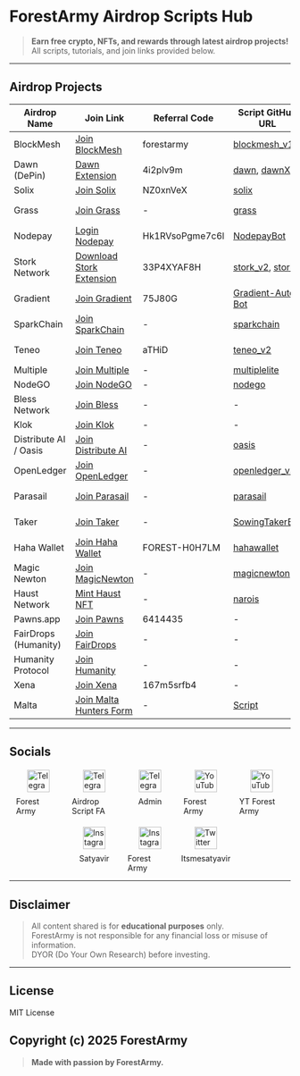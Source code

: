 # ForestArmy Airdrop Scripts Hub

> **Earn free crypto, NFTs, and rewards through latest airdrop projects!**  
> All scripts, tutorials, and join links provided below.

---

## Airdrop Projects

| Airdrop Name        | Join Link | Referral Code | Script GitHub URL | Tutorial Link |
|---------------------|-----------|---------------|------------------|---------------|
| BlockMesh           | [Join BlockMesh](https://app.blockmesh.xyz/register?invite_code=forestarmy) | forestarmy | [blockmesh_v1](https://github.com/itsmesatyavir/blockmesh_v1) | [BlockMesh Tutorial](https://youtu.be/KevpUVzVhds?si=1fndyS41fqEANl4v) |
| Dawn (DePin)         | [Dawn Extension](https://chromewebstore.google.com/detail/dawn-validator-chrome-ext/fpdkjdnhkakefebpekbdhillbhonfjjp) | 4i2plv9m | [dawn](https://github.com/forestarmyYT/dawn.git), [dawnX](https://github.com/YTforestarmy/dawnX.git) | [Dawn Tutorial](https://youtu.be/NvRN5YuUIPc) |
| Solix               | [Join Solix](https://dashboard.solixdepin.net/sign-up?ref=NZ0xnVeX) | NZ0xnVeX | [solix](https://github.com/itsmesatyavir/solix.git) | - |
| Grass               | [Join Grass](https://app.getgrass.io/register/?referralCode=TbDhZloUm8RZg3A) | - | [grass](https://github.com/itsmesatyavir/grass.git) | [Grass Tutorial](https://youtu.be/ITZxmvX_58M) |
| Nodepay             | [Login Nodepay](https://nodepay.io/) | Hk1RVsoPgme7c6l | [NodepayBot](https://github.com/itsmesatyavir/NodepayBot.git) | [Nodepay Tutorial](https://youtu.be/gvF3pT2G68Q) |
| Stork Network       | [Download Stork Extension](https://chromewebstore.google.com/detail/stork-verify/knnliglhgkmlblppdejchidfihjnockl) | 33P4XYAF8H | [stork_v2](https://github.com/itsmesatyavir/stork_v2.git), [stork](https://github.com/forestarmyYT/stork) | [Stork Tutorial](https://youtu.be/2TvjJGEdzng) |
| Gradient            | [Join Gradient](https://app.gradient.network/signup?code=75J80G) | 75J80G | [Gradient-Auto-Bot](https://github.com/itsmesatyavir/Gradient-Auto-Bot.git) | - |
| SparkChain          | [Join SparkChain](https://sparkchain.ai/register/?r=46816257) | - | [sparkchain](https://github.com/forestarmyYT/sparkchain.git) | [SparkChain Tutorial](https://youtu.be/qdKldZprv-A) |
| Teneo               | [Join Teneo](https://dashboard.teneo.pro/) | aTHiD | [teneo_v2](https://github.com/forestarmyYT/teneo_v2.git) | [Teneo Tutorial](https://youtu.be/9v2hUdtHl7U) |
| Multiple            | [Join Multiple](https://www.app.multiple.cc/#/signup?inviteCode=RBPq1DYQ) | - | [multiplelite](https://github.com/YTforestarmy/multiplelite.git) | - |
| NodeGO              | [Join NodeGO](https://app.nodego.ai/r/NODE85DD3B281FC5) | - | [nodego](https://github.com/itsmesatyavir/nodego.git) | - |
| Bless Network       | [Join Bless](https://bless.network/dashboard?ref=IS95C3) | - | - | - |
| Klok                | [Join Klok](https://klokapp.ai?referral_code=DQSCCLG8) | - | - | - |
| Distribute AI / Oasis | [Join Distribute AI](https://r.distribute.ai/forestarmy) | - | [oasis](https://github.com/itsmesatyavir/oasis.git) | [Oasis Tutorial](https://youtu.be/MgpCG3YrfGM) |
| OpenLedger          | [Join OpenLedger](https://app.openledger.io/) | - | [openledger_v3](https://github.com/itsmesatyavir/openledger_v3.git) | [OpenLedger Tutorial](https://youtu.be/NvRN5YuUIPc) |
| Parasail            | [Join Parasail](https://www.parasail.network/season?refer=MHg0RWE4MkFhNTdEYTEwNEZBMWJCNzAzMTM0QTA4RUFiODlCNUFFQzMw) | - | [parasail](https://github.com/itsmesatyavir/parasail.git) | [Parasail Tutorial](https://youtu.be/_Qd2PZwVADE) |
| Taker               | [Join Taker](https://earn.taker.xyz?start=HMC00) | - | [SowingTakerBot](https://github.com/itsmesatyavir/SowingTakerBot.git) | [Taker Tutorial](https://youtu.be/UxkKAdyjS8E) |
| Haha Wallet         | [Join Haha Wallet](https://join.haha.me/FOREST-H0H7LM) | FOREST-H0H7LM | [hahawallet](https://github.com/forestarmyYT/hahawallet.git) | - |
| Magic Newton        | [Join MagicNewton](https://magicnewton.com/portal?referral=ib1jgosw5j2wemzk) | - | [magicnewton](https://github.com/itsmesatyavir/magicnewton.git) | - |
| Haust Network       | [Mint Haust NFT](https://petridish.haust.network/) | - | [narois](https://github.com/itsmesatyavir/narois.git) | - |
| Pawns.app           | [Join Pawns](https://discoverpawns.eu/6414435) | 6414435 | - | - |
| FairDrops (Humanity) | [Join FairDrops](https://fairdrops.com/?ref_id=04VRY8O8Z) | - | - | - |
| Humanity Protocol   | [Join Humanity](http://testnet.humanity.org/login?ref=forestarmy) | - | - | - |
| Xena                | [Join Xena](https://xenea.app/register/167m5srfb4) | 167m5srfb4 | - | - |
| Malta               | [Join Malta Hunters Form](https://www.ulys.site/hunters-form.html) | - | [Script](https://t.me/forestarmy/4226) | - |

---

## Socials

<div style="display: flex; gap: 20px; flex-wrap: wrap; margin-top: 20px; justify-content: center;">

<div style="display: flex; flex-direction: column; align-items: center; width: 80px;">
  <a href="https://t.me/forestarmy" target="_blank">
    <img src="https://upload.wikimedia.org/wikipedia/commons/8/82/Telegram_logo.svg" alt="Telegram" width="40" height="40">
  </a>
  <span style="margin-top: 8px; font-size: 14px;">Forest Army</span>
</div>

<div style="display: flex; flex-direction: column; align-items: center; width: 80px;">
  <a href="https://t.me/airdropscriptfa" target="_blank">
    <img src="https://upload.wikimedia.org/wikipedia/commons/8/82/Telegram_logo.svg" alt="Telegram" width="40" height="40">
  </a>
  <span style="margin-top: 8px; font-size: 14px;">Airdrop Script FA</span>
</div>

<div style="display: flex; flex-direction: column; align-items: center; width: 80px;">
  <a href="https://t.me/itsmesatyavir" target="_blank">
    <img src="https://upload.wikimedia.org/wikipedia/commons/8/82/Telegram_logo.svg" alt="Telegram" width="40" height="40">
  </a>
  <span style="margin-top: 8px; font-size: 14px;">Admin</span>
</div>

<div style="display: flex; flex-direction: column; align-items: center; width: 80px;">
  <a href="https://youtube.com/forestarmy" target="_blank">
    <img src="https://upload.wikimedia.org/wikipedia/commons/b/b8/YouTube_Logo_2017.svg" alt="YouTube" width="40" height="40">
  </a>
  <span style="margin-top: 8px; font-size: 14px;">Forest Army</span>
</div>

<div style="display: flex; flex-direction: column; align-items: center; width: 80px;">
  <a href="https://youtube.com/@ytforestarmy" target="_blank">
    <img src="https://upload.wikimedia.org/wikipedia/commons/b/b8/YouTube_Logo_2017.svg" alt="YouTube" width="40" height="40">
  </a>
  <span style="margin-top: 8px; font-size: 14px;">YT Forest Army</span>
</div>

<div style="display: flex; flex-direction: column; align-items: center; width: 80px;">
  <a href="https://instagram.com/satyavirkumarsatyarthi" target="_blank">
    <img src="https://upload.wikimedia.org/wikipedia/commons/a/a5/Instagram_icon.png" alt="Instagram" width="40" height="40">
  </a>
  <span style="margin-top: 8px; font-size: 14px;">Satyavir</span>
</div>

<div style="display: flex; flex-direction: column; align-items: center; width: 80px;">
  <a href="https://instagram.com/ytforestarmy" target="_blank">
    <img src="https://upload.wikimedia.org/wikipedia/commons/a/a5/Instagram_icon.png" alt="Instagram" width="40" height="40">
  </a>
  <span style="margin-top: 8px; font-size: 14px;">Forest Army</span>
</div>

<div style="display: flex; flex-direction: column; align-items: center; width: 80px;">
  <a href="https://x.com/itsmesatyavir" target="_blank">
    <img src="https://upload.wikimedia.org/wikipedia/commons/5/53/X_logo_2023_original.svg" alt="Twitter X" width="40" height="40">
  </a>
  <span style="margin-top: 8px; font-size: 14px;">Itsmesatyavir</span>
</div>

</div>

---

## Disclaimer

> All content shared is for **educational purposes** only.  
> ForestArmy is not responsible for any financial loss or misuse of information.  
> DYOR (Do Your Own Research) before investing.

---

## License

MIT License

Copyright (c) 2025 ForestArmy
---
> **Made with passion by ForestArmy.**
